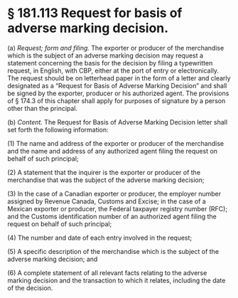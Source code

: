 # § 181.113   Request for basis of adverse marking decision.

(a) *Request; form and filing.* The exporter or producer of the merchandise which is the subject of an adverse marking decision may request a statement concerning the basis for the decision by filing a typewritten request, in English, with CBP, either at the port of entry or electronically. The request should be on letterhead paper in the form of a letter and clearly designated as a “Request for Basis of Adverse Marking Decision” and shall be signed by the exporter, producer or his authorized agent. The provisions of § 174.3 of this chapter shall apply for purposes of signature by a person other than the principal.


(b) *Content.* The Request for Basis of Adverse Marking Decision letter shall set forth the following information:


(1) The name and address of the exporter or producer of the merchandise and the name and address of any authorized agent filing the request on behalf of such principal;


(2) A statement that the inquirer is the exporter or producer of the merchandise that was the subject of the adverse marking decision;


(3) In the case of a Canadian exporter or producer, the employer number assigned by Revenue Canada, Customs and Excise; in the case of a Mexican exporter or producer, the Federal taxpayer registry number (RFC); and the Customs identification number of an authorized agent filing the request on behalf of such principal;


(4) The number and date of each entry involved in the request;


(5) A specific description of the merchandise which is the subject of the adverse marking decision; and


(6) A complete statement of all relevant facts relating to the adverse marking decision and the transaction to which it relates, including the date of the decision.




